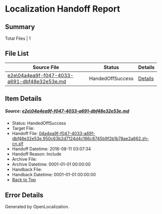 # <a name='report-top'></a> Localization Handoff Report

## Summary
 Total Files | 1

## File List
 Source File | Status | Details 
 ----------- | ------ | ------- 
 [e2e\04a4ea9f-f047-4033-a691-dbf48e32e53e.md](https://github.com/OpenLocalizationTestOrg/oltest/blob/97c210ff5ffd9e4e85183c03a3e066eec679141f/e2e/04a4ea9f-f047-4033-a691-dbf48e32e53e.md) | HandedOffSuccess | [Details](#8bea12937ca57725f1560d04a6443aa6137a14361)

## Item Details
##### <a name='8bea12937ca57725f1560d04a6443aa6137a14361'></a> Source: [e2e\04a4ea9f-f047-4033-a691-dbf48e32e53e.md](https://github.com/OpenLocalizationTestOrg/oltest/blob/97c210ff5ffd9e4e85183c03a3e066eec679141f/e2e/04a4ea9f-f047-4033-a691-dbf48e32e53e.md)
* Status: HandedOffSuccess
* Target File: 
* Handoff File: [04a4ea9f-f047-4033-a691-dbf48e32e53e.950c63b2d7124d4c166c8745b9f2b1b78ae2a662.zh-cn.xlf](https://github.com/OpenLocalizationTestOrg/olhandoff-e2e/blob/35f41f2047878565c7fd27f085c5c06a95ce7019/ol-handoff/OpenLocalizationTestOrg/ol-test-zhcn/ci/ht/04a4ea9f-f047-4033-a691-dbf48e32e53e.950c63b2d7124d4c166c8745b9f2b1b78ae2a662.zh-cn.xlf)
* Handoff Datetime: 2016-08-11 03:07:34
* Handoff Reason: Include
* Archive File: 
* Archive Datetime: 0001-01-01 00:00:00
* Handback File: 
* Handback Datetime: 0001-01-01 00:00:00
* [Back to Top](#report-top)


## Error Details

Generated by OpenLocalization.
